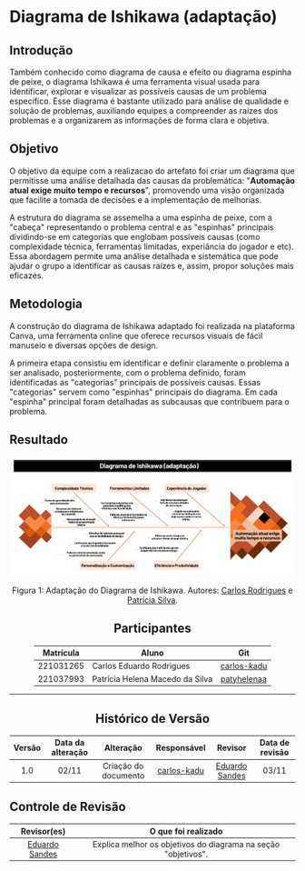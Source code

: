# Diagrama de Ishikawa (adaptação)

## Introdução

Também conhecido como diagrama de causa e efeito ou diagrama espinha de peixe, o diagrama Ishikawa é uma ferramenta visual usada para identificar, explorar e visualizar as possíveis causas de um problema específico. Esse diagrama é bastante utilizado para análise de qualidade e solução de problemas, auxiliando equipes a compreender as raízes dos problemas e a organizarem as informações de forma clara e objetiva.

## Objetivo

O objetivo da equipe com a realizacao do artefato foi criar um diagrama que permitisse uma análise detalhada das causas da problemática: "**Automação atual exige muito tempo e recursos**", promovendo uma visão organizada que facilite a tomada de decisões e a implementação de melhorias.

A estrutura do diagrama se assemelha a uma espinha de peixe, com a "cabeça" representando o problema central e as "espinhas" principais dividindo-se em categorias que englobam possíveis causas (como complexidade técnica, ferramentas limitadas, experiância do jogador e etc). Essa abordagem permite uma análise detalhada e sistemática que pode ajudar o grupo a identificar as causas raízes e, assim, propor soluções mais eficazes.

## Metodologia

A construção do diagrama de Ishikawa adaptado foi realizada na plataforma Canva, uma ferramenta online que oferece recursos visuais de fácil manuseio e diversas opções de design.

A primeira etapa consistiu em identificar e definir claramente o problema a ser analisado, posteriormente, com o problema definido, foram identificadas as "categorias" principais de possíveis causas. Essas "categorias" servem como "espinhas" principais do diagrama. Em cada "espinha" principal foram detalhadas as subcausas que contribuem para o problema.

## Resultado

![Diagrama de Ishikawa](../../assets/diagrama-causa-e-efeito.png)

<p style="text-align: center">Figura 1: Adaptação do Diagrama de Ishikawa. Autores: <a href="https://github.com/carlos-kadu" target="_blank">Carlos Rodrigues</a> e <a href="https://github.com/patyhelenaa" target="_blank">Patrícia Silva</a>.</p>

<center>

## Participantes

</center>

<div style="margin: 0 auto; width: fit-content;">

| Matrícula | Aluno                           | Git                                           |
| --------- | ------------------------------- | --------------------------------------------- |
| 221031265 | Carlos Eduardo Rodrigues        | [carlos-kadu](https://github.com/carlos-kadu) |
| 221037993 | Patrícia Helena Macedo da Silva | [patyhelenaa](https://github.com/patyhelenaa) |

</div>

---

<center>

## Histórico de Versão

</center>

<div style="margin: 0 auto; width: fit-content;">

| Versão | Data da alteração |      Alteração       |                  Responsável                  | Revisor | Data de revisão |
| :----: | :---------------: | :------------------: | :-------------------------------------------: | :-----: | :-------------: |
|  1.0   |       02/11       | Criação do documento | [carlos-kadu](https://github.com/carlos-kadu) |  [Eduardo Sandes](https://github.com/DiceRunner714)       | 03/11                |

</div>


## Controle de Revisão

|                        Revisor(es)                        |                                  O que foi realizado                                   |
| :-------------------------------------------------------: | :------------------------------------------------------------------------------------: |
|    [Eduardo Sandes](https://github.com/DiceRunner714)     |  Explica melhor os objetivos do diagrama na seção "objetivos".   |